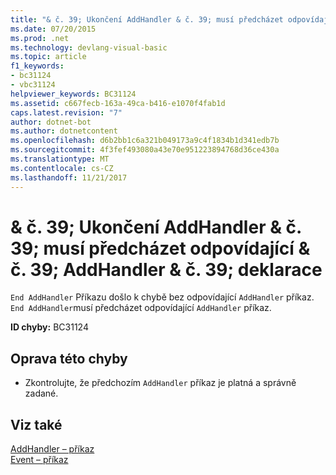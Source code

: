 ```yaml
---
title: "& č. 39; Ukončení AddHandler & č. 39; musí předcházet odpovídající & č. 39; AddHandler & č. 39; deklarace"
ms.date: 07/20/2015
ms.prod: .net
ms.technology: devlang-visual-basic
ms.topic: article
f1_keywords:
- bc31124
- vbc31124
helpviewer_keywords: BC31124
ms.assetid: c667fecb-163a-49ca-b416-e1070f4fab1d
caps.latest.revision: "7"
author: dotnet-bot
ms.author: dotnetcontent
ms.openlocfilehash: d6b2bb1c6a321b049173a9c4f1834b1d341edb7b
ms.sourcegitcommit: 4f3fef493080a43e70e951223894768d36ce430a
ms.translationtype: MT
ms.contentlocale: cs-CZ
ms.lasthandoff: 11/21/2017
---
```

# <a name="39end-addhandler39-must-be-preceded-by-a-matching-39addhandler39-declaration"></a>& č. 39; Ukončení AddHandler & č. 39; musí předcházet odpovídající & č. 39; AddHandler & č. 39; deklarace
`End AddHandler` Příkazu došlo k chybě bez odpovídající `AddHandler` příkaz. `End AddHandler`musí předcházet odpovídající `AddHandler` příkaz.  
  
 **ID chyby:** BC31124  
  
## <a name="to-correct-this-error"></a>Oprava této chyby  
  
-   Zkontrolujte, že předchozím `AddHandler` příkaz je platná a správně zadané.  
  
## <a name="see-also"></a>Viz také  
 [AddHandler – příkaz](../../visual-basic/language-reference/statements/addhandler-statement.md)  
 [Event – příkaz](../../visual-basic/language-reference/statements/event-statement.md)
